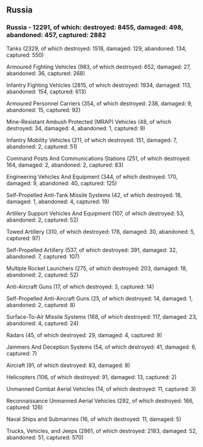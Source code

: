 
 
 ## Russia
 
 ### Russia - 12291, of which: destroyed: 8455, damaged: 498, abandoned: 457, captured: 2882

 

 

 Tanks (2329, of which destroyed: 1518, damaged: 129, abandoned: 134, captured: 550)

 Armoured Fighting Vehicles (983, of which destroyed: 652, damaged: 27, abandoned: 36, captured: 268)

 Infantry Fighting Vehicles (2815, of which destroyed: 1934, damaged: 113, abandoned: 154, captured: 613)

 Armoured Personnel Carriers (354, of which destroyed: 238, damaged: 9, abandoned: 15, captured: 92)

 Mine-Resistant Ambush Protected (MRAP) Vehicles (48, of which destroyed: 34, damaged: 4, abandoned: 1, captured: 9)

 Infantry Mobility Vehicles (211, of which destroyed: 151, damaged: 7, abandoned: 2, captured: 51)

 Command Posts And Communications Stations (251, of which destroyed: 164, damaged: 2, abandoned: 2, captured: 83)

 Engineering Vehicles And Equipment (344, of which destroyed: 170, damaged: 9, abandoned: 40, captured: 125)

 Self-Propelled Anti-Tank Missile Systems (42, of which destroyed: 18, damaged: 1, abandoned: 4, captured: 19)

 Artillery Support Vehicles And Equipment (107, of which destroyed: 53, abandoned: 2, captured: 52)

 Towed Artillery (310, of which destroyed: 178, damaged: 30, abandoned: 5, captured: 97)

 Self-Propelled Artillery (537, of which destroyed: 391, damaged: 32, abandoned: 7, captured: 107)

 Multiple Rocket Launchers (275, of which destroyed: 203, damaged: 18, abandoned: 2, captured: 52)

 Anti-Aircraft Guns (17, of which destroyed: 3, captured: 14)

 Self-Propelled Anti-Aircraft Guns (25, of which destroyed: 14, damaged: 1, abandoned: 2, captured: 8)

 Surface-To-Air Missile Systems (168, of which destroyed: 117, damaged: 23, abandoned: 4, captured: 24)

 Radars (45, of which destroyed: 29, damaged: 4, captured: 9)

 Jammers And Deception Systems (54, of which destroyed: 41, damaged: 6, captured: 7)

 Aircraft (91, of which destroyed: 83, damaged: 8)

 Helicopters (106, of which destroyed: 91, damaged: 13, captured: 2)

 Unmanned Combat Aerial Vehicles (14, of which destroyed: 11, captured: 3)

 Reconnaissance Unmanned Aerial Vehicles (292, of which destroyed: 166, captured: 126)

 Naval Ships and Submarines (16, of which destroyed: 11, damaged: 5)

 Trucks, Vehicles, and Jeeps (2861, of which destroyed: 2183, damaged: 52, abandoned: 51, captured: 570)

